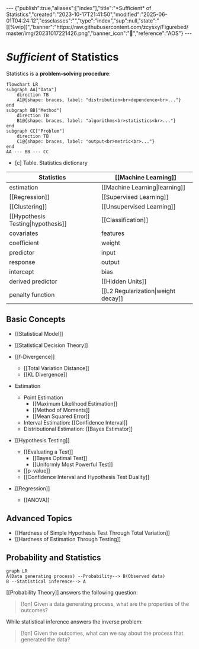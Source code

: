 <div class="embed">---
{"publish":true,"aliases":["index"],"title":"*Sufficient* of Statistics","created":"2023-10-17T21:41:50","modified":"2025-06-01T04:24:12","cssclasses":"","type":"index","sup":null,"state":"[[%wip]]","banner":"https://raw.githubusercontent.com/zcysxy/Figurebed/master/img/20231017221426.png","banner_icon":"🔮","reference":"AOS"}
---


# *Sufficient* of Statistics

Statistics is a **problem-solving procedure**:

```mermaid
flowchart LR
subgraph AA["Data"]
    direction TB
    A1@{shape: braces, label: "distribution<br>dependence<br>..."}
end
subgraph BB["Method"]
    direction TB
    B1@{shape: braces, label: "algorithms<br>statistics<br>..."}
end
subgraph CC["Problem"]
    direction TB
    C1@{shape: braces, label: "output<br>metric<br>..."}
end
AA --- BB --- CC
```

- [c] Table. Statistics dictionary

| Statistics                      | **[[Machine Learning]]**            |
| ------------------------------- | ----------------------------------- |
| estimation                      | [[Machine Learning\|learning]]      |
| [[Regression]]                  | [[Supervised Learning]]             |
| [[Clustering]]                  | [[Unsupervised Learning]]           |
| [[Hypothesis Testing\|hypothesis]] | [[Classification]]                  |
| covariates                      | features                            |
| coefficient                     | weight                              |
| predictor                       | input                               |
| response                        | output                              |
| intercept                       | bias                                |
| derived predictor               | [[Hidden Units]]                    |
| penalty function                | [[L2 Regularization\|weight decay]] |

## Basic Concepts

- [[Statistical Model]]
- [[Statistical Decision Theory]]
- [[f-Divergence]]
    - [[Total Variation Distance]]
    - [[KL Divergence]]

- Estimation
    - Point Estimation
        - [[Maximum Likelihood Estimation]]
        - [[Method of Moments]]
        - [[Mean Squared Error]]
    - Interval Estimation: [[Confidence Interval]]
    - Distributional Estimation: [[Bayes Estimator]]
- [[Hypothesis Testing]]
    - [[Evaluating a Test]]
        - [[Bayes Optimal Test]]
        - [[Uniformly Most Powerful Test]]
    - [[p-value]]
    - [[Confidence Interval and Hypothesis Test Duality]]
- [[Regression]]
    - [[ANOVA]]

## Advanced Topics

- [[Hardness of Simple Hypothesis Test Through Total Variation]]
- [[Hardness of Estimation Through Testing]]

## Probability and Statistics

```mermaid
graph LR
A(Data generating process) --Probability--> B(Observed data)
B --Statistical inference--> A
```

[[Probability Theory]] answers the following question:

> [!qn] Given a data generating process, what are the properties of the outcomes?

While statistical inference answers the inverse problem:

> [!qn] Given the outcomes, what can we say about the process that generated the data?
</div>